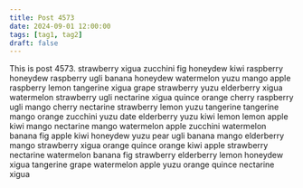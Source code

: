 ```yaml
---
title: Post 4573
date: 2024-09-01 12:00:00
tags: [tag1, tag2]
draft: false
---
```

This is post 4573.
strawberry
xigua
zucchini
fig
honeydew
kiwi
raspberry
honeydew
raspberry
ugli
banana
honeydew
watermelon
yuzu
mango
apple
raspberry
lemon
tangerine
xigua
grape
strawberry
yuzu
elderberry
xigua
watermelon
strawberry
ugli
nectarine
xigua
quince
orange
cherry
raspberry
ugli
mango
cherry
nectarine
strawberry
lemon
yuzu
tangerine
tangerine
mango
orange
zucchini
yuzu
date
elderberry
yuzu
kiwi
lemon
lemon
apple
kiwi
mango
nectarine
mango
watermelon
apple
zucchini
watermelon
banana
fig
apple
kiwi
honeydew
yuzu
pear
ugli
banana
mango
elderberry
mango
strawberry
xigua
orange
quince
orange
kiwi
apple
strawberry
nectarine
watermelon
banana
fig
strawberry
elderberry
lemon
honeydew
xigua
tangerine
grape
watermelon
apple
yuzu
orange
quince
nectarine
xigua
